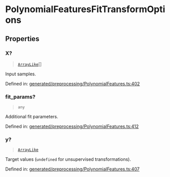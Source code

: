 # PolynomialFeaturesFitTransformOptions

## Properties

### X?

> [`ArrayLike`](../types/ArrayLike.md)[]

Input samples.

Defined in:  [generated/preprocessing/PolynomialFeatures.ts:402](https://github.com/transitive-bullshit/scikit-learn-ts/blob/b59c1ff/packages/sklearn/src/generated/preprocessing/PolynomialFeatures.ts#L402)

### fit\_params?

> `any`

Additional fit parameters.

Defined in:  [generated/preprocessing/PolynomialFeatures.ts:412](https://github.com/transitive-bullshit/scikit-learn-ts/blob/b59c1ff/packages/sklearn/src/generated/preprocessing/PolynomialFeatures.ts#L412)

### y?

> [`ArrayLike`](../types/ArrayLike.md)

Target values (`undefined` for unsupervised transformations).

Defined in:  [generated/preprocessing/PolynomialFeatures.ts:407](https://github.com/transitive-bullshit/scikit-learn-ts/blob/b59c1ff/packages/sklearn/src/generated/preprocessing/PolynomialFeatures.ts#L407)
